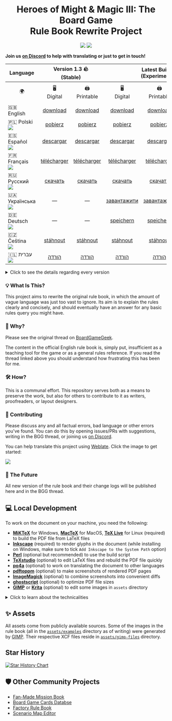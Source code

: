 <div align="center">
  <h1>Heroes of Might & Magic III: The Board Game<br>Rule Book Rewrite Project</h1>

  <p align="center">
    <img src="https://img.shields.io/badge/latex-%23008080.svg?style=for-the-badge&logo=latex&logoColor=white">
    <a href="https://discord.gg/Y4uM9pPWF6"><img src="https://dcbadge.limes.pink/api/server/Y4uM9pPWF6"></a>
  </p>
</div>

**Join us [on Discord](https://discord.gg/khV8Ckw8RD) to help with translating or just to get in touch!**

<table>
    <thead>
        <tr>
            <th>Language</th>
            <th colspan=2 align="center">Version 1.3 🪨<br>(Stable)</th>
            <th colspan=3 align="center">Latest Build ⚗️<br>(Experimental)</th>
        </tr>
    </thead>
    <tbody>
        <tr>
            <td align="center">🌍</td>
            <td align="center">🖥️<br>Digital</td>
            <td align="center">🖨️<br>Printable</td>
            <td align="center">🖥️<br>Digital</td>
            <td align="center">🖨️<br>Printable</td>
            <td align="center">🤑<br>Economy Printable</td>
        </tr>
        <tr>
            <td>🇬🇧 English</td>
            <td align="center"><a href="https://github.com/Heegu-sama/Homm3BG/releases/download/v1.3/Heroes3_English_Rules_Rewrite_1_3.pdf">download</a></td>
            <td align="center"><a href="https://github.com/Heegu-sama/Homm3BG/releases/download/v1.3/Heroes3_English_Rules_Rewrite_1_3_Printable.pdf">download</a></td>
            <td align="center">️<a href="https://raw.githubusercontent.com/qwrtln/Homm3BG-build-artifacts/en/main_en.pdf">download</a></td>
            <td align="center"><a href="https://raw.githubusercontent.com/qwrtln/Homm3BG-build-artifacts/en/printable_en.pdf">download</a></td>
            <td align="center"><a href="https://raw.githubusercontent.com/qwrtln/Homm3BG-build-artifacts/en/economy_printable_en.pdf">download</a></td>
        </tr>
        <tr>
            <td>🇵🇱 Polski<br>
            <img src="https://hosted.weblate.org/widgets/homm3bg-rules-rewrite/pl/svg-badge.svg">
            </td>
            <td align="center"><a href="https://github.com/Heegu-sama/Homm3BG/releases/download/v1.3/Heroes3_Polski_Rules_Rewrite_1_3.pdf">pobierz</a></td>
            <td align="center"><a href="https://github.com/Heegu-sama/Homm3BG/releases/download/v1.3/Heroes3_Polski_Rules_Rewrite_1_3_Printable.pdf">pobierz</a></td>
            <td align="center"><a href="https://raw.githubusercontent.com/qwrtln/Homm3BG-build-artifacts/pl/main_pl.pdf">️pobierz</a></td>
            <td align="center"><a href="https://raw.githubusercontent.com/qwrtln/Homm3BG-build-artifacts/pl/printable_pl.pdf">pobierz</a></td>
            <td align="center"><a href="https://raw.githubusercontent.com/qwrtln/Homm3BG-build-artifacts/pl/economy_printable_pl.pdf">pobierz</a></td>
        </tr>
        <tr>
            <td>🇪🇸 Español<br>
            <img src="https://hosted.weblate.org/widgets/homm3bg-rules-rewrite/es/svg-badge.svg">
            </td>
            <td align="center"><a href="https://github.com/Heegu-sama/Homm3BG/releases/download/v1.3/Heroes3_Espanol_Rules_Rewrite_1_3.pdf">descargar</a></td>
            <td align="center"><a href="https://github.com/Heegu-sama/Homm3BG/releases/download/v1.3/Heroes3_Espanol_Rules_Rewrite_1_3_Printable.pdf">descargar</a></td>
            <td align="center"><a href="https://raw.githubusercontent.com/qwrtln/Homm3BG-build-artifacts/es/main_es.pdf">️descargar</a></td>
            <td align="center"><a href="https://raw.githubusercontent.com/qwrtln/Homm3BG-build-artifacts/es/printable_es.pdf">descargar</a></td>
            <td align="center"><a href="https://raw.githubusercontent.com/qwrtln/Homm3BG-build-artifacts/es/economy_printable_es.pdf">descargar</a></td>
        </tr>
        <tr>
            <td>🇫🇷 Français<br>
            <img src="https://hosted.weblate.org/widgets/homm3bg-rules-rewrite/fr/svg-badge.svg">
            </td>
            <td align="center"><a href="https://github.com/Heegu-sama/Homm3BG/releases/download/v1.3/Heroes3_Francais_Rules_Rewrite_1_3.pdf">télécharger</a></td>
            <td align="center"><a href="https://github.com/Heegu-sama/Homm3BG/releases/download/v1.3/Heroes3_Francais_Rules_Rewrite_1_3_Printable.pdf">télécharger</a></td>
            <td align="center"><a href="https://raw.githubusercontent.com/qwrtln/Homm3BG-build-artifacts/fr/main_fr.pdf">️télécharger</a></td>
            <td align="center"><a href="https://raw.githubusercontent.com/qwrtln/Homm3BG-build-artifacts/fr/printable_fr.pdf">télécharger</a></td>
            <td align="center"><a href="https://raw.githubusercontent.com/qwrtln/Homm3BG-build-artifacts/fr/economy_printable_fr.pdf">télécharger</a></td>
        </tr>
        <tr>
            <td>🇷🇺 Русский<br>
            <img src="https://hosted.weblate.org/widgets/homm3bg-rules-rewrite/ru/svg-badge.svg">
            </td>
            <td align="center"><a href="https://github.com/Heegu-sama/Homm3BG/releases/download/v1.3/Heroes3_Russkiy_Rules_Rewrite_1_3.pdf">скачать</a></td>
            <td align="center"><a href="https://github.com/Heegu-sama/Homm3BG/releases/download/v1.3/Heroes3_Russkiy_Rules_Rewrite_1_3_Printable.pdf">скачать</a></td>
            <td align="center"><a href="https://raw.githubusercontent.com/qwrtln/Homm3BG-build-artifacts/ru/main_ru.pdf">️скачать</a></td>
            <td align="center"><a href="https://raw.githubusercontent.com/qwrtln/Homm3BG-build-artifacts/ru/printable_ru.pdf">скачать</a></td>
            <td align="center"><a href="https://raw.githubusercontent.com/qwrtln/Homm3BG-build-artifacts/ru/economy_printable_ru.pdf">скачать</a></td>
        </tr>
        <tr>
            <td>🇺🇦 Українська<br>
            <img src="https://hosted.weblate.org/widgets/homm3bg-rules-rewrite/ua/svg-badge.svg">
            </td>
            <td align="center">—</td>
            <td align="center">—</td>
            <td align="center"><a href="https://raw.githubusercontent.com/qwrtln/Homm3BG-build-artifacts/ua/main_ua.pdf">️завантажити</a></td>
            <td align="center"><a href="https://raw.githubusercontent.com/qwrtln/Homm3BG-build-artifacts/ua/printable_ua.pdf">завантажити</a></td>
            <td align="center"><a href="https://raw.githubusercontent.com/qwrtln/Homm3BG-build-artifacts/ua/economy_printable_ua.pdf">завантажити</a></td>
        </tr>
        <tr>
            <td>🇩🇪 Deutsch<br>
            <img src="https://hosted.weblate.org/widgets/homm3bg-rules-rewrite/de/svg-badge.svg">
            </td>
            <td align="center">—</td>
            <td align="center">—</td>
            <td align="center"><a href="https://raw.githubusercontent.com/qwrtln/Homm3BG-build-artifacts/de/main_de.pdf">️speichern</a></td>
            <td align="center"><a href="https://raw.githubusercontent.com/qwrtln/Homm3BG-build-artifacts/de/printable_de.pdf">speichern</a></td>
            <td align="center"><a href="https://raw.githubusercontent.com/qwrtln/Homm3BG-build-artifacts/de/economy_printable_de.pdf">speichern</a></td>
        </tr>
        <tr>
            <td>🇨🇿 Čeština<br>
            <img src="https://hosted.weblate.org/widgets/homm3bg-rules-rewrite/cs/svg-badge.svg">
            </td>
            <td align="center"><a href="https://github.com/Heegu-sama/Homm3BG/releases/download/v1.3/Heroes3_Cestina_Rules_Rewrite_1_3.pdf">stáhnout</a></td>
            <td align="center"><a href="https://github.com/Heegu-sama/Homm3BG/releases/download/v1.3/Heroes3_Cestina_Rules_Rewrite_1_3_Printable.pdf">stáhnout</a></td>
            <td align="center"><a href="https://raw.githubusercontent.com/qwrtln/Homm3BG-build-artifacts/cs/main_cs.pdf">stáhnout</a></td>
            <td align="center"><a href="https://raw.githubusercontent.com/qwrtln/Homm3BG-build-artifacts/cs/printable_cs.pdf">stáhnout</a></td>
            <td align="center"><a href="https://raw.githubusercontent.com/qwrtln/Homm3BG-build-artifacts/cs/economy_printable_cs.pdf">stáhnout</a></td>
        </tr>
        <tr>
            <td>🇮🇱 עברית<br>
            <img src="https://hosted.weblate.org/widgets/homm3bg-rules-rewrite/he/svg-badge.svg">
            </td>
            <td align="center"><a href="https://github.com/Heegu-sama/Homm3BG/releases/download/v1.3/Heroes3_Ivrit_Rules_Rewrite_1_3.pdf">הורדה</a></td>
            <td align="center"><a href="https://github.com/Heegu-sama/Homm3BG/releases/download/v1.3/Heroes3_Ivrit_Rules_Rewrite_1_3_Printable.pdf">הורדה</a></td>
            <td align="center"><a href="https://raw.githubusercontent.com/qwrtln/Homm3BG-build-artifacts/he/main_he.pdf">הורדה</a></td>
            <td align="center"><a href="https://raw.githubusercontent.com/qwrtln/Homm3BG-build-artifacts/he/printable_he.pdf">הורדה</a></td>
            <td align="center"><a href="https://raw.githubusercontent.com/qwrtln/Homm3BG-build-artifacts/he/economy_printable_he.pdf">הורדה</a></td>
        </tr>
    </tbody>
</table>

<details>
<summary>Click to see the details regarding every version</summary>

🪨 Stable release is the latest one officially released.
It should be free of any major issues.<br>
⚗️ Experimental builds are made from the main branch every time a new change is introduced.
You can expect things to break, like having incorrect layout or not all the text translated.

🖥️ The digital build is intended to be read on electronic devices.
It has convenient hyperlinks that navigate you around the text.<br>
🖨️ The printable build introduces the following changes:
 - appends page numbers to clickable hyperlinks (stable) 👆
 - includes an index page at the end (stable) 📋
 - makes sure the document has 56 pages (stable) 🪄
 - makes margins asymmetric for easier binding/glueing (experimental) 📕
 - uses [CMYK](https://en.wikipedia.org/wiki/CMYK_color_model) (experimental) 🎨

all of which to be print friendly.
Best served for those who would like to have it on paper 🤞<br>
🤑 The economy printable build has **no art backgrounds**. Other than that, it's the same as the regular printable build.
This is for people who want to save their toners or don't have printers that can print edge to edge where the white borders around the art backgrounds don't look that good.
</details>

### 💡 What Is This?

This project aims to rewrite the original rule book, in which the amount of vague language was just too vast to ignore.
Its aim is to explain the rules clearly and concisely, and should eventually have an answer for any basic rules query you might have.

### 🤔 Why?

Please see the original thread on [BoardGameGeek](https://boardgamegeek.com/thread/3235221/rule-book-rewrite-project/page/1).

The content in the official English rule book is, simply put, insufficient as a teaching tool for the game or as a general rules reference.
If you read the thread linked above you should understand how frustrating this has been for me.

### 🛠️ How?

This is a communal effort.
This repository serves both as a means to preserve the work, but also for others to contribute to it as writers, proofreaders, or layout designers.

### 💪 Contributing

Please discuss any and all factual errors, bad language or other errors you've found.
You can do this by opening issues/PRs with suggestions, writing in the BGG thread, or joining us [on Discord](https://discord.gg/Y4uM9pPWF6).

You can help translate this project using [Weblate](https://weblate.org/en/).
Click the image to get started:

<a href="https://hosted.weblate.org/engage/homm3bg-rules-rewrite/">
<picture>
  <source media="(prefers-color-scheme: dark)" srcset="https://hosted.weblate.org/widget/homm3bg-rules-rewrite/287x66-black.png" />
  <source media="(prefers-color-scheme: light)" srcset="https://hosted.weblate.org/widget/homm3bg-rules-rewrite/287x66-grey.png" />
  <img src="https://hosted.weblate.org/widget/homm3bg-rules-rewrite/287x66-grey.png">
</picture>
</a>

### 🔮 The Future

All new version of the rule book and their change logs will be published here and in the BGG thread.

## 💻 Local Development

To work on the document on your machine, you need the following:

- [**MiKTeX**](https://miktex.org/) for Windows, [**MacTeX**](https://www.tug.org/mactex/) for MacOS, [**TeX Live**](https://www.tug.org/texlive/) for Linux (required) to build the PDF file from LaTeX files
- [**Inkscape**](https://inkscape.org/) (required) to render glyphs in the document (while installing on Windows, make sure to tick `Add Inkscape to the System Path` option)
- [**Perl**](https://www.perl.org/) (optional but recommended) to use the build script
- [**TeXstudio**](https://www.texstudio.org/) (optional) to edit LaTeX files and rebuild the PDF file quickly
- [**po4a**](https://po4a.org/index.php.en) (optional) to work on translating the document to other languages
- [**pdftoppm**](https://linux.die.net/man/1/pdftoppm) (optional) to make screenshots of rendered PDF pages
- [**ImageMagick**](https://imagemagick.org/index.php) (optional) to combine screenshots into convenient diffs
- [**ghostscript**](https://www.ghostscript.com/) (optional) to optimize PDF file sizes
- [**GIMP**](https://www.gimp.org/) or [**Krita**](https://krita.org/) (optional) to edit some images in `assets` directory

<details>
<summary>Click to learn about the technicalities</summary>

There is a number of ways to build the project:

#### ⌨️ Build Script

To build the document in English, it's best to use the script (requires Perl, works on Win/Lin/Mac):

```bash
tools/build.sh
```

To build the document in any language (currently, `pl`, `es`, `fr`, `ru`, `ua`, `de` `cs`, and `he` are supported, `en` is the default), make sure you have `po4a` (version 0.70 or higher) and use the script (works on Lin/Mac):

```bash
tools/build.sh <LANGUAGE>
```

If you're working on a single section and want to build only that, you can save time by using the `-s` option.
For example:

```bash
tools/build.sh fr -s ai_rules
```
It will compile just the AI Rules section in French.

See `tools/build.sh --help` for more details.


#### 📱 In-browser using Codespaces

You can select in-browser development option by clicking on the green `Code` button and then selecting `Codespaces`.
This will start a unique container with the whole development IDE called VS Code.
Once the IDE is started, you can use the bash scripts and git as usual, and build the project in your web browser just like described above ☝️

> Please note that on GitHub's free tier you're eligible for 60 hours of Codespaces per month.

#### 📱 GUI Editor

If you prefer a TeX editor, use latexmk to build the document.
For instance, to configure TeXstudio to build the document, you can use this command:

```
latexmk -pdf -synctex=1 -interaction=nonstopmode %.tex
```

After setting it in options, press the `Build & View` ▶️ (F5) button on the `main_en.tex` file.

### 🌍 Translations

<details>
<summary>Click to see details</summary>

**We have a guide on [using AI for translations](tools/translation-ai-prompts/README.md).**

Make sure you have [`po4a`](https://github.com/mquinson/po4a) installed.

To translate a particular section:

- Go to `translations/<section_name>` and open `<lang>.po` file, e.g., `translations/introduction.tex/pl.po`
- Choose a fragment to translate. Those start with `msgid`. Write your new text in the line below starting with `msgstr`. Example:

    ```po
    msgid "\\addsection{Introduction}{\\spells/magic_arrow.png}"
    msgstr "\\addsection{Wprowadzenie}{\\spells/magic_arrow.png}"
    ```

  This text (`msgstr`) will replace the original (`msgid`) in your translation.
- Rebuild using the script:

   ```bash
   tools/build.sh <LANGUAGE>
   ```

- Commit and repeat!


#### Finding fuzzy translations

In case an already translated text is changed, `po4a` marks such a translation as _fuzzy_ in the `*.po` files.
Those excerpts will be compiled just as they are in the original (English), until the translation is corrected, and the _fuzzy_ mark is removed.
To facilitate finding them, use the script:

```bash
tools/find_fuzzy.sh <lang>
```

It will show all the fuzzy translations in the `*.po` files for the specified language.

#### Resolving fuzzy translations

Sometimes it is not clear, what changes in the original document rendered into fuzzy sections.
You can use `fuzzy_diff.sh` script to visualize the first fuzzy section in a selected file.
For example, the command:

```bash
tools/fuzzy_diff.sh translations/ai_rules.tex/cs.po
```

will show the difference between the old and new version of the original language for the first fuzzy section in the Czech translation of the file ai_rules.tex.
Once you remove the fuzzy flag, you can rerun the program to proceed to the next fuzzy section.
In common cases there are only simple changes in the original language, such as change of formatting.
Therefore, you don`t need to update the whole translation.


</details>

### 📸 Screenshots

<details>
<summary>Click to see details</summary>

It is a good practice to share screenshots of your work in pull requests.
You can the script to make PNG images of specified page(s):

```bash
tools/pdf2image.sh <LANGUAGE> <FIRST_PAGE> <LAST_PAGE>
```

Example:

```bash
tools/pdf2image.sh en 5 7
```

To process a single page, use:

```bash
tools/pdf2image.sh en 5
```

Screenshots will appear in ignored `screenshots` direcotry, in the form of `en-05.png`, `en-06.png`, etc.

#### 🎭 Comparing two pages side by side

If you'd like to show a single image of two instances of the same page side-by-side (before|after style), you can use the following script:

```bash
tools/compare_pages.sh -l <language> -r <range> [OPTIONS]
```

The script takes local `main_<language>.pdf` that you built and which contains your changes and compares it with the latest build
of the same language in this repository (e.i. the baseline).

Imagine you want to compare pages 1, then range from 5 to 7, and page 30 in English version. Here's how to use it:

```bash
./tools/compare_pages.sh -l en -r 1,5-7,30
```

It will produce the following files in the `screenshots` directory: `en-01.png`, `en-05.png`, `en-06.png`, `en-07.png` and `en-30.png`.

Open help for more examples and detailed description:

```bash
tools/compare_pages.sh -h
```

**This script requires `pdftoppm` and `imagemagick` utilities.**

</details>

### 🗠 Optimizing PDF files

<details>
<summary>Click to see details</summary>

To reduce output PDF file size significantly, you can use the script utilizing `ghostscript` utility:

```bash
tools/optimize.sh <LANGUAGE>
```

It will output `main_<LANGUAGE>_optimized.pdf` file.

As of writing, for English it produces 24 MB `main_en_optimized.pdf` file without noticeable drop in quality compared to 80 MB `main_en.pdf` built by LaTeX.

</details>

</details>

## ✨ Assets

All assets come from publicly available sources.
Some of the images in the rule book (all in the [`assets/examples`](https://github.com/Heegu-sama/Homm3BG/tree/main/assets/examples) directory as of writing) were generated by [GIMP](https://www.gimp.org/).
Their respective XCF files reside in [`assets/gimp-files`](https://github.com/Heegu-sama/Homm3BG/tree/main/assets/gimp-files) directory.

## Star History

<a href="https://star-history.com/#Heegu-sama/Homm3BG&Date">
  <picture>
    <source media="(prefers-color-scheme: dark)" srcset="https://api.star-history.com/svg?repos=Heegu-sama/Homm3BG&type=Date&theme=dark" />
    <source media="(prefers-color-scheme: light)" srcset="https://api.star-history.com/svg?repos=Heegu-sama/Homm3BG&type=Date" />
    <img alt="Star History Chart" src="https://api.star-history.com/svg?repos=Heegu-sama/Homm3BG&type=Date" />
  </picture>
</a>

## 🛡️ Other Community Projects

- [Fan-Made Mission Book](https://github.com/qwrtln/Homm3BG-mission-book)
- [Board Game Cards Databse](https://github.com/Mirzipan/Homm3_BG_Database)
- [Factory Rule Book](https://github.com/piotrbruzda/Homm3BG-FactoryRulebook)
- [Scenario Map Editor](https://github.com/zedero/HoMM3Boardgame)
